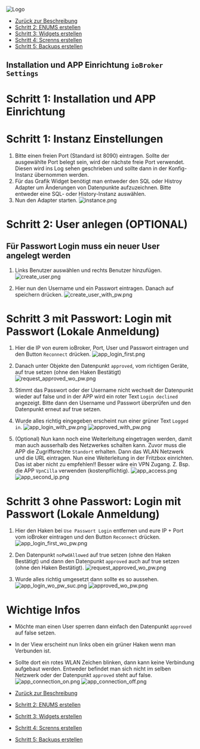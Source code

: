 ![Logo](../../admin/hiob.png)

-   [Zurück zur Beschreibung](/docs/de/README.md)
-   [Schritt 2: ENUMS erstellen](enum.md)
-   [Schritt 3: Widgets erstellen](widgets.md)
-   [Schritt 4: Screnns erstellen](sreens.md)
-   [Schritt 5: Backups erstellen](backups.md)

## Installation und APP Einrichtung `ioBroker Settings`

# Schritt 1: Installation und APP Einrichtung

# Schritt 1: Instanz Einstellungen

1. Bitte einen freien Port (Standard ist 8090) eintragen. Sollte der ausgewählte Port belegt sein, wird der nächste freie Port verwendet. Diesen wird ins Log sehen geschrieben und sollte dann in der Konfig-Instanz übernommen werden.
2. Für das Grafik Widget benötigt man entweder den SQL oder Histroy Adapter um Änderungen von Datenpunkte aufzuzeichnen. Bitte entweder eine SQL- oder History-Instanz auswählen.
3. Nun den Adapter starten.
![instance.png](img/instance.png)

# Schritt 2: User anlegen (OPTIONAL)

## Für Passwort Login muss ein neuer User angelegt werden

1. Links Benutzer auswählen und rechts Benutzer hinzufügen.
![create_user.png](img/create_user.png)

2. Hier nun den Username und ein Passwort eintragen. Danach auf speichern drücken.
![create_user_with_pw.png](img/create_user_with_pw.png)

# Schritt 3 mit Passwort: Login mit Passwort (Lokale Anmeldung)

1. Hier die IP von eurem ioBroker, Port, User und Passwort eintragen und den Button `Reconnect` drücken.
![app_login_first.png](img/app_login_first.png)

2. Danach unter Objekte den Datenpunkt `approved`, vom richtigen Geräte, auf true setzen (ohne den Haken Bestätigt)
![request_approved_wo_pw.png](img/request_approved_wo_pw.png)

3. Stimmt das Passwort oder der Username nicht wechselt der Datenpunkt wieder auf false und in der APP wird ein roter Text `Login declined` angezeigt. Bitte dann den Username und Passwort überprüfen und den Datenpunkt erneut auf true setzen.

4. Wurde alles richtig eingegeben erscheint nun einer grüner Text `Logged in`.
![app_login_with_pw.png](img/app_login_with_pw.png)
![approved_with_pw.png](img/approved_with_pw.png)

5. (Optional) Nun kann noch eine Weiterleitung eingetragen werden, damit man auch ausserhalb des Netzwerkes schalten kann. Zuvor muss die APP die Zugriffsrechte `Standort` erhalten. Dann das WLAN Netzwerk und die URL eintragen. Nun eine Weiterleitung in der Fritzbox einrichten. Das ist aber nicht zu empfehlen!! Besser wäre ein VPN Zugang. Z. Bsp. die APP `VpnCilla` verwenden (kostenpflichtig).
![app_access.png](img/app_access.png)![app_second_ip.png](img/app_second_ip.png)

# Schritt 3 ohne Passwort: Login mit Passwort (Lokale Anmeldung)

1. Hier den Haken bei `Use Passwort Login` entfernen und eure IP + Port vom ioBroker eintragen und den Button `Reconnect` drücken.
![app_login_first_wo_pw.png](img/app_login_first_wo_pw.png)

2. Den Datenpunkt `noPwdAllowed` auf true setzen (ohne den Haken Bestätigt) und dann den Datenpunkt `approved` auch auf true setzen (ohne den Haken Bestätigt).
![request_approved_wo_pw.png](img/request_approved_wo_pw.png)

3. Wurde alles richtig umgesetzt dann sollte es so aussehen.
![app_login_wo_pw_suc.png](img/app_login_wo_pw_suc.png)
![approved_wo_pw.png](img/approved_wo_pw.png)

# Wichtige Infos

- Möchte man einen User sperren dann einfach den Datenpunkt `approved` auf false setzen.
- In der View erscheint nun links oben ein grüner Haken wenn man Verbunden ist.
- Sollte dort ein rotes WLAN Zeichen blinken, dann kann keine Verbindung aufgebaut werden. Entweder befindet man sich nicht im selben Netzwerk oder der Datenpunkt `approved` steht auf false.
![app_connection_on.png](img/app_connection_on.png)
![app_connection_off.png](img/app_connection_off.png)

-   [Zurück zur Beschreibung](/docs/de/README.md)
-   [Schritt 2: ENUMS erstellen](enum.md)
-   [Schritt 3: Widgets erstellen](widgets.md)
-   [Schritt 4: Screnns erstellen](sreens.md)
-   [Schritt 5: Backups erstellen](backups.md)